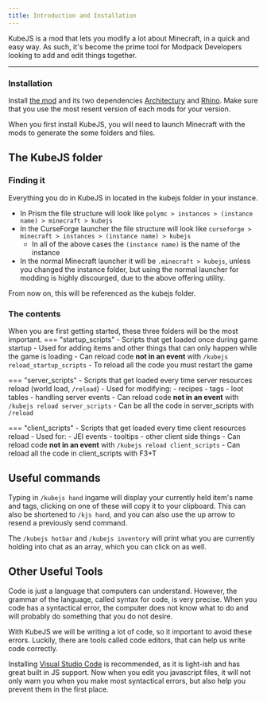 ```yaml
---
title: Introduction and Installation
---
```


KubeJS is a mod that lets you modify a lot about Minecraft, in a quick and easy way. As such, it's become the prime tool for Modpack Developers looking to add and edit things together.

---

### Installation

Install [the mod](https://www.curseforge.com/minecraft/mc-mods/kubejs) and its two dependencies [Architectury](https://www.curseforge.com/minecraft/mc-mods/architectury-api) and [Rhino](https://www.curseforge.com/minecraft/mc-mods/rhino). Make sure that you use the most resent version of each mods for your version.  

When you first install KubeJS, you will need to launch Minecraft with the mods to generate the some folders and files.

## The KubeJS folder

### Finding it

Everything you do in KubeJS in located in the kubejs folder in your instance.

- In Prism the file structure will look like `polymc > instances > (instance name) > minecraft > kubejs`
- In the CurseForge launcher the file structure will look like `curseforge > minecraft > instances > (instance name) > kubejs`
    - In all of the above cases the `(instance name)` is the name of the instance
- In the normal Minecraft launcher it will be `.minecraft > kubejs`, unless you changed the instance folder, but using the normal launcher for modding is highly discourged, due to the above offering utility.

From now on, this will be referenced as the kubejs folder.

### The contents 
When you are first getting started, these three folders will be the most important.
=== "startup_scripts"
    - Scripts that get loaded once during game startup
    - Used for adding items and other things that can only happen while the game is loading
    - Can reload code **not in an event** with `/kubejs reload_startup_scripts`
    - To reload all the code you must restart the game

=== "server_scripts"
    - Scripts that get loaded every time server resources reload (world load, `/reload`)
    - Used for modifying: 
        - recipes
        - tags
        - loot tables
        - handling server events
    - Can reload code **not in an event** with `/kubejs reload server_scripts`
    - Can be all the code in server\_scripts with `/reload`

=== "client_scripts"
    - Scripts that get loaded every time client resources reload
    - Used for: 
        - JEI events
        - tooltips
        - other client side things
    - Can reload code **not in an event** with `/kubejs reload client_scripts`
    - Can reload all the code in client\_scripts with F3+T

<!-- === "assets"
    - Acts as a resource pack
    - you can put any client resources in here, like: 
        - textures 
            - Example: assets/kubejs/textures/item/test\_item.png
        - models
        - lang
        - etc.
    - Can be reloaded by pressing F3 + T
    - Can reload **only** the lang files (so faster) `/kubejs reload lang`
    - Read more about it [here](https://mods.latvian.dev/books/kubejs-legacy/page/loading-assets-and-data).

=== "config"
    - KubeJS config storage.
    - This is also the only directory that scripts can access other than world directory

=== "data"
    - Acts as a datapack
    - you can put any server resources in here, like: 
        - loot tables 
            - Example: data/kubejs/loot\_tables/blocks/test\_block.json
        - functions
        - etc
    - Can be reloaded with `/reload`
    - Read more about it [here](https://tbd). -->


<!-- You can find type-specific logs in logs/kubejs/ directory -->

## Useful commands
Typing in `/kubejs hand` ingame will display your currently held item's name and tags, clicking on one of these will copy it to your clipboard. This can also be shortened to `/kjs hand`, and you can also use the up arrow to resend a previously send command.

The `/kubejs hotbar` and `/kubejs inventory` will print what you are currently holding into chat as an array, which you can click on as well.

## Other Useful Tools

Code is just a language that computers can understand. However, the grammar of the language, called syntax for code, is very precise. When you code has a syntactical error, the computer does not know what to do and will probably do something that you do not desire.

With KubeJS we will be writing a lot of code, so it important to avoid these errors. Luckily, there are tools called code editors, that can help us write code correctly.

Installing [Visual Studio Code](https://code.visualstudio.com/) is recommended, as it is light-ish and has great built in JS support. Now when you edit you javascript files, it will not only warn you when you make most syntactical errors, but also help you prevent them in the first place.

